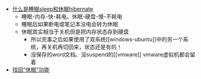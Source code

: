 - [什么是睡眠sleep和休眠hibernate](https://zhuanlan.zhihu.com/p/352659027)
  - 睡眠-内存-快-耗电。休眠-硬盘-慢-不耗电
  - 睡眠后如果断电或笔记本没电会转为休眠
  - 休眠其实相当于关机但是把内存状态存到硬盘
    - 所以完事之后如果使用了双系统[[windows-ubuntu]]中的另一个系统，再关机再切回来，状态还是有的！
    - 没保存的word文档、没suspend的[[vmware]] vmware虚拟机都会留着
- [找回“休眠”功能](https://zhuanlan.zhihu.com/p/118032699)